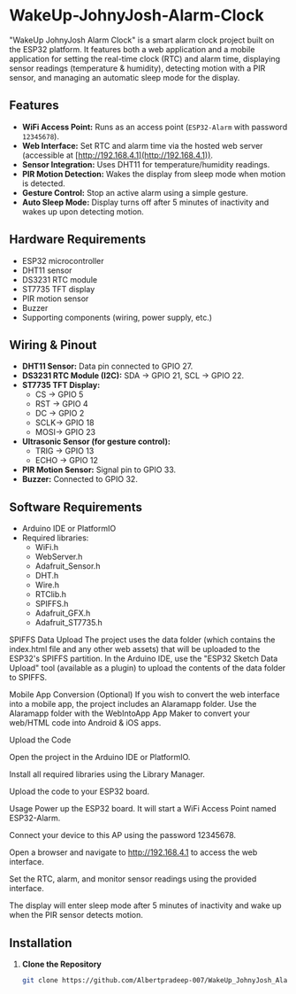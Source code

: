 # WakeUp-JohnyJosh-Alarm-Clock

"WakeUp JohnyJosh Alarm Clock" is a smart alarm clock project built on the ESP32 platform. It features both a web application and a mobile application for setting the real-time clock (RTC) and alarm time, displaying sensor readings (temperature & humidity), detecting motion with a PIR sensor, and managing an automatic sleep mode for the display.


## Features
- **WiFi Access Point:** Runs as an access point (`ESP32-Alarm` with password `12345678`).
- **Web Interface:** Set RTC and alarm time via the hosted web server (accessible at [http://192.168.4.1](http://192.168.4.1)).
- **Sensor Integration:** Uses DHT11 for temperature/humidity readings.
- **PIR Motion Detection:** Wakes the display from sleep mode when motion is detected.
- **Gesture Control:** Stop an active alarm using a simple gesture.
- **Auto Sleep Mode:** Display turns off after 5 minutes of inactivity and wakes up upon detecting motion.

## Hardware Requirements
- ESP32 microcontroller
- DHT11 sensor
- DS3231 RTC module
- ST7735 TFT display
- PIR motion sensor
- Buzzer
- Supporting components (wiring, power supply, etc.)

## Wiring & Pinout
- **DHT11 Sensor:** Data pin connected to GPIO 27.
- **DS3231 RTC Module (I2C):** SDA → GPIO 21, SCL → GPIO 22.
- **ST7735 TFT Display:**  
  - CS  → GPIO 5  
  - RST → GPIO 4  
  - DC  → GPIO 2  
  - SCLK→ GPIO 18  
  - MOSI→ GPIO 23
- **Ultrasonic Sensor (for gesture control):**  
  - TRIG → GPIO 13  
  - ECHO → GPIO 12
- **PIR Motion Sensor:** Signal pin to GPIO 33.
- **Buzzer:** Connected to GPIO 32.

## Software Requirements
- Arduino IDE or PlatformIO
- Required libraries:
  - WiFi.h
  - WebServer.h
  - Adafruit_Sensor.h
  - DHT.h
  - Wire.h
  - RTClib.h
  - SPIFFS.h
  - Adafruit_GFX.h
  - Adafruit_ST7735.h

SPIFFS Data Upload
The project uses the data folder (which contains the index.html file and any other web assets) that will be uploaded to the ESP32's SPIFFS partition.
In the Arduino IDE, use the "ESP32 Sketch Data Upload" tool (available as a plugin) to upload the contents of the data folder to SPIFFS.

Mobile App Conversion (Optional)
If you wish to convert the web interface into a mobile app, the project includes an Alaramapp folder.
Use the Alaramapp folder with the WebIntoApp App Maker to convert your web/HTML code into Android & iOS apps.

Upload the Code

Open the project in the Arduino IDE or PlatformIO.

Install all required libraries using the Library Manager.

Upload the code to your ESP32 board.

Usage
Power up the ESP32 board. It will start a WiFi Access Point named ESP32-Alarm.

Connect your device to this AP using the password 12345678.

Open a browser and navigate to http://192.168.4.1 to access the web interface.

Set the RTC, alarm, and monitor sensor readings using the provided interface.

The display will enter sleep mode after 5 minutes of inactivity and wake up when the PIR sensor detects motion.



## Installation

1. **Clone the Repository**
   ```bash
   git clone https://github.com/Albertpradeep-007/WakeUp_JohnyJosh_AlarmClock.git
